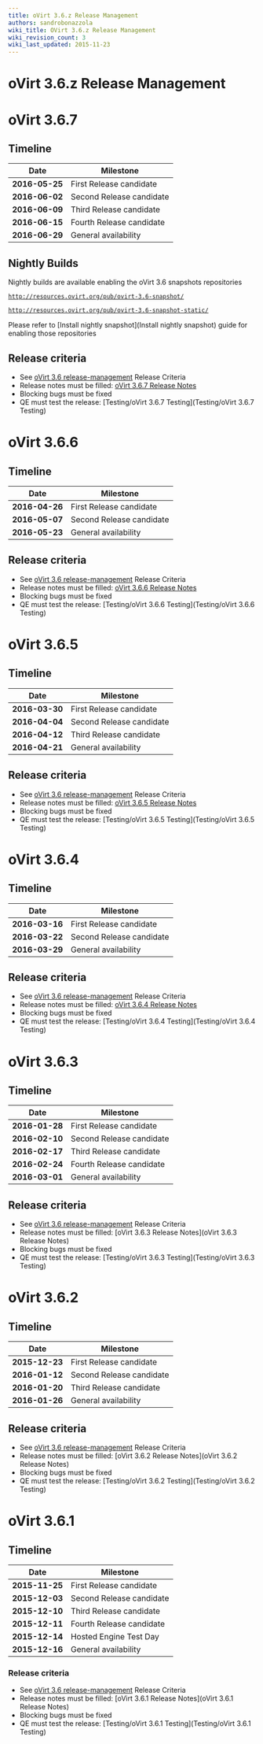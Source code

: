 ```yaml
---
title: oVirt 3.6.z Release Management
authors: sandrobonazzola
wiki_title: OVirt 3.6.z Release Management
wiki_revision_count: 3
wiki_last_updated: 2015-11-23
---
```


# oVirt 3.6.z Release Management

# oVirt 3.6.7

## Timeline

| Date           | Milestone                |
|----------------|--------------------------|
| **2016-05-25** | First Release candidate  |
| **2016-06-02** | Second Release candidate |
| **2016-06-09** | Third Release candidate  |
| **2016-06-15** | Fourth Release candidate |
| **2016-06-29** | General availability     |


## Nightly Builds

Nightly builds are available enabling the oVirt 3.6 snapshots repositories

[`http://resources.ovirt.org/pub/ovirt-3.6-snapshot/`](http://resources.ovirt.org/pub/ovirt-3.6-snapshot/)

[`http://resources.ovirt.org/pub/ovirt-3.6-snapshot-static/`](http://resources.ovirt.org/pub/ovirt-3.6-snapshot-static/)

Please refer to [Install nightly snapshot](Install nightly snapshot) guide for enabling those repositories

## Release criteria
* See [oVirt 3.6 release-management](http://www.ovirt.org/develop/release-management/releases/3.6/release-management/) Release Criteria
* Release notes must be filled: [oVirt 3.6.7 Release Notes](http://www.ovirt.org/release/3.6.7/)
* Blocking bugs must be fixed
* QE must test the release: [Testing/oVirt 3.6.7 Testing](Testing/oVirt 3.6.7 Testing)


# oVirt 3.6.6

## Timeline

| Date           | Milestone                |
|----------------|--------------------------|
| **2016-04-26** | First Release candidate  |
| **2016-05-07** | Second Release candidate |
| **2016-05-23** | General availability     |

## Release criteria
* See [oVirt 3.6 release-management](http://www.ovirt.org/develop/release-management/releases/3.6/release-management/) Release Criteria
* Release notes must be filled: [oVirt 3.6.6 Release Notes](http://www.ovirt.org/release/3.6.6/)
* Blocking bugs must be fixed
* QE must test the release: [Testing/oVirt 3.6.6 Testing](Testing/oVirt 3.6.6 Testing)

# oVirt 3.6.5

## Timeline

| Date           | Milestone                |
|----------------|--------------------------|
| **2016-03-30** | First Release candidate  |
| **2016-04-04** | Second Release candidate |
| **2016-04-12** | Third Release candidate  |
| **2016-04-21** | General availability     |

## Release criteria
* See [oVirt 3.6 release-management](http://www.ovirt.org/develop/release-management/releases/3.6/release-management/) Release Criteria
* Release notes must be filled: [oVirt 3.6.5 Release Notes](http://www.ovirt.org/release/3.6.5/)
* Blocking bugs must be fixed
* QE must test the release: [Testing/oVirt 3.6.5 Testing](Testing/oVirt 3.6.5 Testing)

# oVirt 3.6.4

## Timeline

| Date           | Milestone                |
|----------------|--------------------------|
| **2016-03-16** | First Release candidate  |
| **2016-03-22** | Second Release candidate |
| **2016-03-29** | General availability     |

## Release criteria
* See [oVirt 3.6 release-management](http://www.ovirt.org/develop/release-management/releases/3.6/release-management/) Release Criteria
* Release notes must be filled: [oVirt 3.6.4 Release Notes](http://www.ovirt.org/release/3.6.4/)
* Blocking bugs must be fixed
* QE must test the release: [Testing/oVirt 3.6.4 Testing](Testing/oVirt 3.6.4 Testing)


# oVirt 3.6.3

## Timeline



| Date           | Milestone                |
|----------------|--------------------------|
| **2016-01-28** | First Release candidate  |
| **2016-02-10** | Second Release candidate |
| **2016-02-17** | Third Release candidate  |
| **2016-02-24** | Fourth Release candidate |
| **2016-03-01** | General availability     |


## Release criteria
* See [oVirt 3.6 release-management](http://www.ovirt.org/develop/release-management/releases/3.6/release-management/) Release Criteria
* Release notes must be filled: [oVirt 3.6.3 Release Notes](oVirt 3.6.3 Release Notes)
* Blocking bugs must be fixed
* QE must test the release: [Testing/oVirt 3.6.3 Testing](Testing/oVirt 3.6.3 Testing)


# oVirt 3.6.2

## Timeline

| Date           | Milestone                |
|----------------|--------------------------|
| **2015-12-23** | First Release candidate  |
| **2016-01-12** | Second Release candidate |
| **2016-01-20** | Third Release candidate  |
| **2016-01-26** | General availability     |

## Release criteria
* See [oVirt 3.6 release-management](http://www.ovirt.org/develop/release-management/releases/3.6/release-management/) Release Criteria
* Release notes must be filled: [oVirt 3.6.2 Release Notes](oVirt 3.6.2 Release Notes)
* Blocking bugs must be fixed
* QE must test the release: [Testing/oVirt 3.6.2 Testing](Testing/oVirt 3.6.2 Testing)

# oVirt 3.6.1

## Timeline

| Date           | Milestone                |
|----------------|--------------------------|
| **2015-11-25** | First Release candidate  |
| **2015-12-03** | Second Release candidate |
| **2015-12-10** | Third Release candidate  |
| **2015-12-11** | Fourth Release candidate |
| **2015-12-14** | Hosted Engine Test Day   |
| **2015-12-16** | General availability     |

### Release criteria

*   See [oVirt 3.6 release-management](http://www.ovirt.org/develop/release-management/releases/3.6/release-management/) Release Criteria
*   Release notes must be filled: [oVirt 3.6.1 Release Notes](oVirt 3.6.1 Release Notes)
*   Blocking bugs must be fixed
*   QE must test the release: [Testing/oVirt 3.6.1 Testing](Testing/oVirt 3.6.1 Testing)
